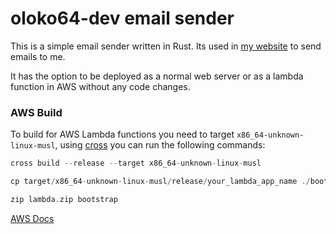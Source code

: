# oloko64-dev email sender

This is a simple email sender written in Rust. Its used in [my website](https://www.oloko64.dev/) to send emails to me.

It has the option to be deployed as a normal web server or as a lambda function in AWS without any code changes.

### AWS Build

To build for AWS Lambda functions you need to target `x86_64-unknown-linux-musl`, using [cross](https://github.com/cross-rs/cross) you can run the following commands:

```rs
cross build --release --target x86_64-unknown-linux-musl

cp target/x86_64-unknown-linux-musl/release/your_lambda_app_name ./bootstrap

zip lambda.zip bootstrap
```

[AWS Docs](https://docs.aws.amazon.com/sdk-for-rust/latest/dg/lambda.html)
